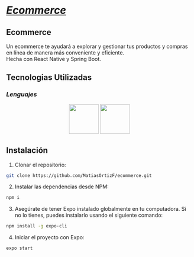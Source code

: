 # [_**Ecommerce**_](https://github.com/MatiasOrtizF/ecommerce "Live app")

## Ecommerce
Un ecommerce te ayudará a explorar y gestionar tus productos y compras en línea de manera más conveniente y eficiente. <br>
Hecha con React Native y Spring Boot.


## Tecnologias Utilizadas
### _Lenguajes_
<p align='center'>
    <img height="80"src="https://cdn2.iconfinder.com/data/icons/designer-skills/128/code-programming-javascript-software-develop-command-language-512.png">
    <img height="80"src="https://cdn2.iconfinder.com/data/icons/designer-skills/128/code-programming-java-software-develop-command-language-512.png">
</p>


## Instalación
1. Clonar el repositorio:
```sh
git clone https://github.com/MatiasOrtizF/ecommerce.git
```
2. Instalar las dependencias desde NPM:
```sh
npm i
```
3. Asegúrate de tener Expo instalado globalmente en tu computadora. Si no lo tienes, puedes instalarlo usando el siguiente comando:
```sh
npm install -g expo-cli
```
4. Iniciar el proyecto con Expo:
```sh
expo start
```
